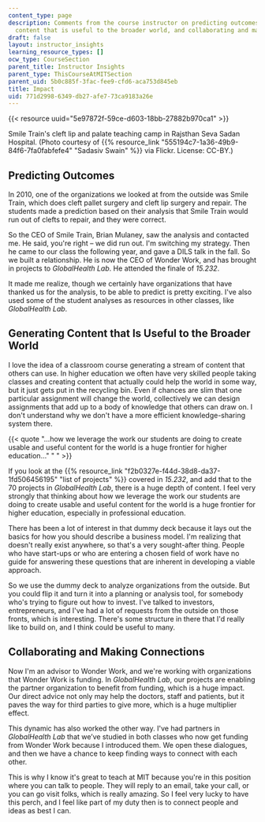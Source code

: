 ```yaml
---
content_type: page
description: Comments from the course instructor on predicting outcomes, generating
  content that is useful to the broader world, and collaborating and making connections.
draft: false
layout: instructor_insights
learning_resource_types: []
ocw_type: CourseSection
parent_title: Instructor Insights
parent_type: ThisCourseAtMITSection
parent_uid: 5b0c885f-3fac-fee9-cfd6-aca753d845eb
title: Impact
uid: 771d2998-6349-db27-afe7-73ca9183a26e
---
```

{{< resource uuid="5e97872f-59ce-d603-18bb-27882b970ca1" >}}

Smile Train's cleft lip and palate teaching camp in Rajsthan Seva Sadan Hospital. (Photo courtesy of {{% resource_link "555194c7-1a36-49b9-84f6-7fa0fabfefe4" "Sadasiv Swain" %}} via Flickr. License: CC-BY.)

## Predicting Outcomes

In 2010, one of the organizations we looked at from the outside was Smile Train, which does cleft pallet surgery and cleft lip surgery and repair. The students made a prediction based on their analysis that Smile Train would run out of clefts to repair, and they were correct.

So the CEO of Smile Train, Brian Mulaney, saw the analysis and contacted me. He said, you're right – we did run out. I'm switching my strategy. Then he came to our class the following year, and gave a DILS talk in the fall. So we built a relationship. He is now the CEO of Wonder Work, and has brought in projects to *GlobalHealth Lab*. He attended the finale of *15.232*.

It made me realize, though we certainly have organizations that have thanked us for the analysis, to be able to predict is pretty exciting. I've also used some of the student analyses as resources in other classes, like *GlobalHealth Lab*.

## Generating Content that Is Useful to the Broader World

I love the idea of a classroom course generating a stream of content that others can use. In higher education we often have very skilled people taking classes and creating content that actually could help the world in some way, but it just gets put in the recycling bin. Even if chances are slim that one particular assignment will change the world, collectively we can design assignments that add up to a body of knowledge that others can draw on. I don't understand why we don't have a more efficient knowledge-sharing system there.

{{< quote "…how we leverage the work our students are doing to create usable and useful content for the world is a huge frontier for higher education…" "&nbsp;" >}}

If you look at the {{% resource_link "f2b0327e-f44d-38d8-da37-1fd506456195" "list of projects" %}} covered in *15.232*, and add that to the 70 projects in *GlobalHealth Lab*, there is a huge depth of content. I feel very strongly that thinking about how we leverage the work our students are doing to create usable and useful content for the world is a huge frontier for higher education, especially in professional education.

There has been a lot of interest in that dummy deck because it lays out the basics for how you should describe a business model. I'm realizing that doesn't really exist anywhere, so that's a very sought-after thing. People who have start-ups or who are entering a chosen field of work have no guide for answering these questions that are inherent in developing a viable approach.

So we use the dummy deck to analyze organizations from the outside. But you could flip it and turn it into a planning or analysis tool, for somebody who's trying to figure out how to invest. I've talked to investors, entrepreneurs, and I've had a lot of requests from the outside on those fronts, which is interesting. There's some structure in there that I'd really like to build on, and I think could be useful to many.

## Collaborating and Making Connections

Now I'm an advisor to Wonder Work, and we're working with organizations that Wonder Work is funding. In *GlobalHealth Lab*, our projects are enabling the partner organization to benefit from funding, which is a huge impact. Our direct advice not only may help the doctors, staff and patients, but it paves the way for third parties to give more, which is a huge multiplier effect.

This dynamic has also worked the other way. I've had partners in *GlobalHealth Lab* that we’ve studied in both classes who now get funding from Wonder Work because I introduced them. We open these dialogues, and then we have a chance to keep finding ways to connect with each other.

This is why I know it's great to teach at MIT because you're in this position where you can talk to people. They will reply to an email, take your call, or you can go visit folks, which is really amazing. So I feel very lucky to have this perch, and I feel like part of my duty then is to connect people and ideas as best I can.